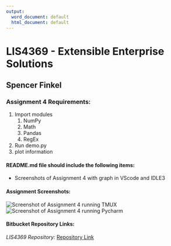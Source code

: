 ```yaml
---
output:
  word_document: default
  html_document: default
---
```


# LIS4369 - Extensible Enterprise Solutions 

## Spencer Finkel

### **Assignment 4 Requirements:** 
1. Import modules
    1. NumPy
    2. Math
    3. Pandas
    4. RegEx
2. Run demo.py
3. plot information

#### README.md file should include the following items:
* Screenshots of Assignment 4 with graph in VScode and IDLE3



#### Assignment Screenshots:

![Screenshot of Assignment 4 running TMUX](/png/tmux.png "a4 TMUX")
![Screenshot of Assignment 4 running Pycharm](/png/pycharm.png "a4 Pycharm")



#### Bitbucket Repository Links:


*LIS4369 Repository:*
[Repository Link](https://bitbucket.org/stolidMiscellanea/lis4369/src/master/)